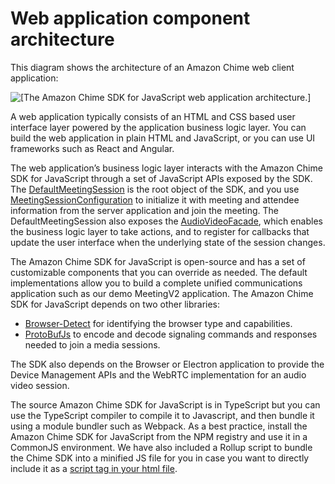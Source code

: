 # Web application component architecture<a name="web-app-comp-arch"></a>

This diagram shows the architecture of an Amazon Chime web client application:

![\[The Amazon Chime SDK for JavaScript web application architecture.\]](http://docs.aws.amazon.com/chime/latest/dg/images/web-app-architecture.png)

A web application typically consists of an HTML and CSS based user interface layer powered by the application business logic layer\. You can build the web application in plain HTML and JavaScript, or you can use UI frameworks such as React and Angular\.

The web application’s business logic layer interacts with the Amazon Chime SDK for JavaScript through a set of JavaScript APIs exposed by the SDK\. The [DefaultMeetingSession](https://aws.github.io/amazon-chime-sdk-js/classes/defaultmeetingsession.html) is the root object of the SDK, and you use [MeetingSessionConfiguration](https://aws.github.io/amazon-chime-sdk-js/classes/meetingsessionconfiguration.html) to initialize it with meeting and attendee information from the server application and join the meeting\. The DefaultMeetingSession also exposes the [AudioVideoFacade](https://aws.github.io/amazon-chime-sdk-js/interfaces/audiovideofacade.html), which enables the business logic layer to take actions, and to register for callbacks that update the user interface when the underlying state of the session changes\.

The Amazon Chime SDK for JavaScript is open\-source and has a set of customizable components that you can override as needed\. The default implementations allow you to build a complete unified communications application such as our demo MeetingV2 application\. The Amazon Chime SDK for JavaScript depends on two other libraries:
+ [Browser\-Detect](https://www.npmjs.com/package/browser-detect) for identifying the browser type and capabilities\.
+ [ProtoBufJs](https://www.npmjs.com/package/protobufjs) to encode and decode signaling commands and responses needed to join a media sessions\.

The SDK also depends on the Browser or Electron application to provide the Device Management APIs and the WebRTC implementation for an audio video session\.

The source Amazon Chime SDK for JavaScript is in TypeScript but you can use the TypeScript compiler to compile it to Javascript, and then bundle it using a module bundler such as Webpack\. As a best practice, install the Amazon Chime SDK for JavaScript from the NPM registry and use it in a CommonJS environment\. We have also included a Rollup script to bundle the Chime SDK into a minified JS file for you in case you want to directly include it as a [script tag in your html file](https://github.com/aws/amazon-chime-sdk-js/tree/master/demos/singlejs)\. 
